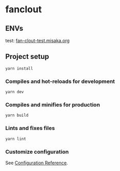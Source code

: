 # fanclout

## ENVs
test: [fan-clout-test.misaka.org](https://fan-clout-test.misaka.org)

## Project setup
```
yarn install
```

### Compiles and hot-reloads for development
```
yarn dev
```

### Compiles and minifies for production
```
yarn build
```

### Lints and fixes files
```
yarn lint
```

### Customize configuration
See [Configuration Reference](https://cli.vuejs.org/config/).
